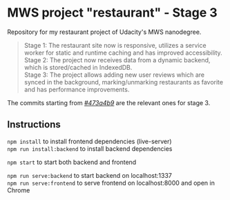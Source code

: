 
# MWS project "restaurant" - Stage 3
Repository for my restaurant project of Udacity's MWS nanodegree.

> Stage 1: The restaurant site now is responsive, utilizes a service worker for static and runtime caching and has improved accessibility.  
> Stage 2: The project now receives data from a dynamic backend, which is stored/cached in IndexedDB.  
> Stage 3: The project allows adding new user reviews which are synced in the background, marking/unmarking restaurants as favorite and has performance improvements.

The commits starting from [*#473a4b9*](https://github.com/jonaskuske/mws-restaurant-3/commit/473a4b9b98e1d8644a37062173f29680763c8503) are the relevant ones for stage 3.

## Instructions

`npm install` to install frontend dependencies (live-server)  
`npm run install:backend` to install backend dependencies  

`npm start` to start both backend and frontend  

`npm run serve:backend` to start backend on localhost:1337  
`npm run serve:frontend` to serve frontend on localhost:8000 and open in Chrome  

